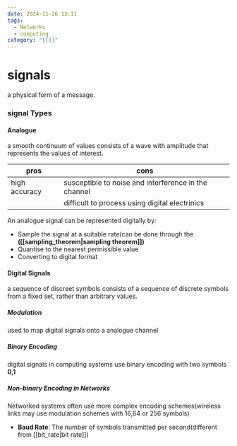 ```yaml
---
date: 2024-11-26 13:11
tags:
  - Networks
  - computing
category: "[[]]"
---
```

# signals
a physical form of a message.

### signal Types
#### Analogue 
a smooth continuum of values 
consists of a wave with amplitude that represents the values of interest.

| pros          | cons                                                 |
| ------------- | ---------------------------------------------------- |
| high accuracy | susceptible to noise and interference in the channel |
|               | difficult to process using digital electrinics       |
An analogue signal can be represented digitally by:
- Sample the signal at a suitable rate(can be done through the **([[sampling_theorem|sampling theorem]])**
- Quantise to the nearest permissible value
- Converting to digital format

#### Digital Signals
a sequence of discreet symbols
consists of a sequence of discrete symbols from a fixed set, rather than arbitrary values.

##### Modulation
used to map digital signals onto a analogue channel
##### Binary Encoding
digital signals in computing systems use binary encoding with two symbols **0,1**
##### Non-binary Encoding in Networks
Networked systems often use more complex encoding schemes(wireless links may use modulation schemes with 16,64 or 256 symbols)
- **Baud Rate**: The number of symbols transmitted per second(different from [[bit_rate|bit rate]])
